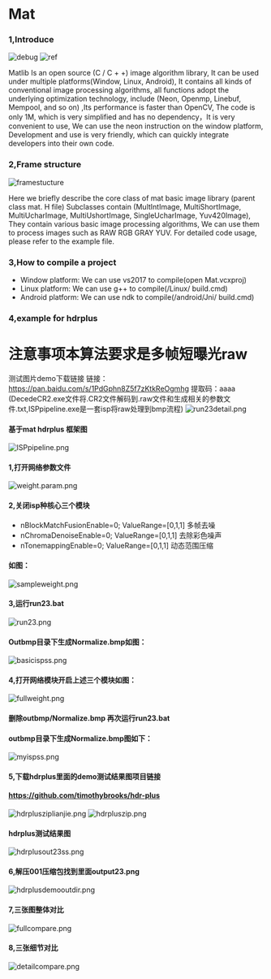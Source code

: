 # Mat
### 1,Introduce
![debug](./Picture/debug.png)
![ref](./Picture/ref.png)




 Matlib Is an open source (C / C + +) image algorithm library, It can be used under multiple platforms(Window, Linux, Android), It contains all kinds of conventional image processing algorithms, all functions adopt the underlying optimization technology, include (Neon, Openmp, Linebuf, Mempool, and so on) ,Its performance is faster than OpenCV, The code is only 1M, which is very simplified and has no dependency，It is very convenient to use, We can use the neon instruction on the window platform, Development and use is very friendly, which can quickly integrate developers into their own code.





### 2,Frame structure
![framestucture](./Picture/framestucture.png)





 Here we briefly describe the core class of mat basic image library (parent class mat. H file) 
Subclasses contain (MultIntImage, MultiShortImage, MultiUcharImage, MultiUshortImage, SingleUcharImage, Yuv420Image), They contain various basic image processing algorithms, We can use them to process images such as RAW RGB GRAY YUV.
For detailed code usage, please refer to the example file.
### 3,How to compile a project
* Window platform: We can use vs2017 to compile(open Mat.vcxproj)
* Linux platform: We can use g++ to compile(/Linux/ build.cmd)
* Android platform: We can use ndk to compile(/android/Jni/ build.cmd)


### 4,example for hdrplus
# 注意事项本算法要求是多帧短曝光raw
测试图片demo下载链接
链接：https://pan.baidu.com/s/1PdGphn8Z5f7zKtkReOgmhg 
提取码：aaaa
(DecedeCR2.exe文件将.CR2文件解码到.raw文件和生成相关的参数文件.txt,ISPpipeline.exe是一套isp将raw处理到bmp流程)
![run23detail.png](./Picture/run23detail.png)
#### 基于mat hdrplus 框架图
![ISPpipeline.png](./Picture/ISPpipeline.png)

#### 1,打开网络参数文件
![weight.param.png](./Picture/weight.param.png)


#### 2,关闭isp种核心三个模块
* nBlockMatchFusionEnable=0;	ValueRange=[0,1,1] 多帧去噪
* nChromaDenoiseEnable=0;	ValueRange=[0,1,1] 去除彩色噪声
* nTonemappingEnable=0;	ValueRange=[0,1,1] 动态范围压缩
#### 如图：
![sampleweight.png](./Picture/sampleweight.png)

 
#### 3,运行run23.bat
![run23.png](./Picture/run23.png)
 
#### Outbmp目录下生成Normalize.bmp如图：
![basicispss.png](./Picture/basicispss.png)

 
#### 4,打开网络模块开启上述三个模块如图：
![fullweight.png](./Picture/fullweight.png)
 
#### 删除outbmp/Normalize.bmp 再次运行run23.bat
#### outbmp目录下生成Normalize.bmp图如下：
![myispss.png](./Picture/myispss.png)
 

#### 5,下载hdrplus里面的demo测试结果图项目链接
#### https://github.com/timothybrooks/hdr-plus
![hdrplusziplianjie.png](./Picture/hdrplusziplianjie.png)
![hdrpluszip.png](./Picture/hdrpluszip.png)
#### hdrplus测试结果图
![hdrplusout23ss.png](./Picture/hdrplusout23ss.png)
 
#### 6,解压001压缩包找到里面output23.png
![hdrplusdemooutdir.png](./Picture/hdrplusdemooutdir.png)
 

#### 7,三张图整体对比
![fullcompare.png](./Picture/fullcompare.png)
#### 8,三张细节对比
![detailcompare.png](./Picture/detailcompare.png)




